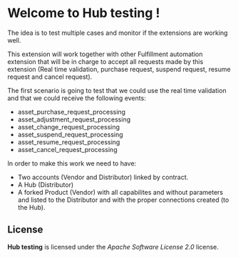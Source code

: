 # Welcome to Hub testing !


The idea is to test multiple cases and monitor if the extensions are working well.

This extension will work together with other Fulfillment automation extension that will be in charge to accept all requests made by this extension (Real time validation, purchase request, suspend request, resume request and cancel request).

The first scenario is going to test that we could use the real time validation and that we could receive the following events:
* asset_purchase_request_processing
* asset_adjustment_request_processing
* asset_change_request_processing
* asset_suspend_request_processing
* asset_resume_request_processing
* asset_cancel_request_processing

In order to make this work we need to have:
* Two accounts (Vendor and Distributor) linked by contract.
* A Hub (Distributor)
* A forked Product (Vendor) with all capabilites and without parameters and listed to the Distributor and with the proper connections created (to the Hub).



## License

**Hub testing** is licensed under the *Apache Software License 2.0* license.
